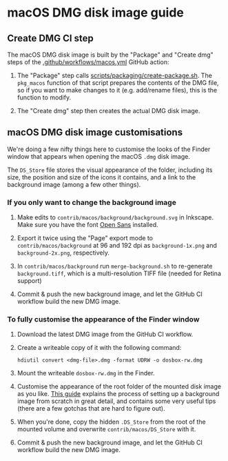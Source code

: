 # macOS DMG disk image guide

## Create DMG CI step

The macOS DMG disk image is built by the "Package" and "Create dmg" steps of
the [.github/workflows/macos.yml](/.github/workflows/macos.yml) GitHub action:

1. The "Package" step calls [scripts/packaging/create-package.sh](/scripts/packaging/create-package.sh).
   The `pkg_macos` function of that script prepares the contents of the DMG
   file, so if you want to make changes to it (e.g. add/rename files), this is
   the function to modify.

2. The "Create dmg" step then creates the actual DMG disk image.


## macOS DMG disk image customisations

We're doing a few nifty things here to customise the looks of the Finder
window that appears when opening the macOS `.dmg` disk image.

The `DS_Store` file stores the visual appearance of the folder, including its
size, the position and size of the icons it contains, and a link to the
background image (among a few other things).


### If you only want to change the background image

1. Make edits to `contrib/macos/background/background.svg` in Inkscape. Make
   sure you have the font [Open Sans][open-sans] installed.

   [open-sans]: https://fonts.google.com/specimen/Open+Sans

2. Export it twice using the "Page" export mode to `contrib/macos/background`
   at 96 and 192 dpi as `background-1x.png` and `background-2x.png`,
   respectively.

3. In `contrib/macos/background` run `merge-background.sh` to re-generate
   `background.tiff`, which is a multi-resolution TIFF file (needed for Retina
   support)

4. Commit & push the new background image, and let the GitHub CI workflow
   build the new DMG image.


### To fully customise the appearance of the Finder window

1. Download the latest DMG image from the GitHub CI workflow.

2. Create a writeable copy of it with the following command:

    ```
    hdiutil convert <dmg-file>.dmg -format UDRW -o dosbox-rw.dmg
    ```

3. Mount the writeable `dosbox-rw.dmg` in the Finder.

4. Customise the appearance of the root folder of the mounted disk image as
   you like. [This guide][dmg-guide] explains the process of setting up a
   background image from scratch in great detail, and contains some very
   useful tips (there are a few gotchas that are hard to figure out).

   [dmg-guide]: https://www.ej-technologies.com/resources/install4j/help/doc/concepts/dmgStyling.html

5. When you're done, copy the hidden `.DS_Store` from the root of the mounted
   volume and overwrite `contrib/macos/DS_Store` with it.

6. Commit & push the new background image, and let the GitHub CI workflow
   build the new DMG image.

